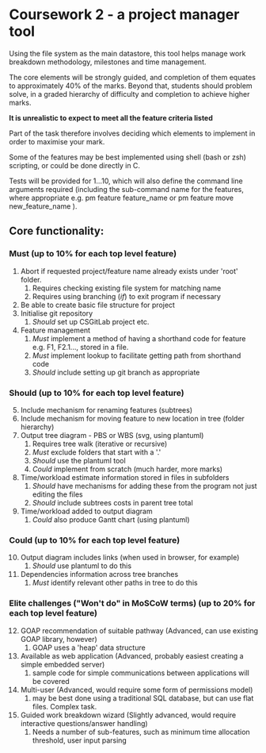 # Coursework 2 - a project manager tool

Using the file system as the main datastore, this tool helps manage work breakdown methodology,
milestones and time management.

The core elements will be strongly guided, and completion of them equates to approximately 40% of the marks.
Beyond that, students should  problem solve, in a graded hierarchy of difficulty and completion to achieve
higher marks.

__It is unrealistic to expect to meet all the feature criteria listed__

Part of the task therefore involves deciding which elements to implement in order to maximise your mark.

Some of the features may be best implemented using shell (bash or zsh) scripting, or could be done directly in C.

Tests will be provided for 1...10, which will also define the command line arguments required (including the sub-command name
for the features, where appropriate e.g. pm feature feature_name or pm feature move new_feature_name ).

## Core functionality:

### Must (up to 10% for each top level feature)

1.  Abort if requested project/feature name already exists under 'root' folder.
    1. Requires checking existing file system for matching name
    2. Requires using branching (_if_) to exit program if necessary
2.  Be able to create basic file structure for project
3.  Initialise git repository
    1. _Should_ set up CSGitLab project etc.
4.  Feature management
    1. _Must_ implement a method of having a shorthand code for feature e.g. F1, F2.1..., stored in a file.
    2. _Must_ implement lookup to facilitate getting path from shorthand code
    3. _Should_ include setting up git branch as appropriate

### Should (up to 10% for each top level feature)

5. Include mechanism for renaming features (subtrees)
6. Include mechanism for moving feature to new location in tree (folder hierarchy)
7. Output tree diagram - PBS or WBS (svg, using plantuml)
    1. Requires tree walk (iterative or recursive)
    2. _Must_ exclude folders that start with a '.'
    3. _Should_ use the plantuml tool
    4. _Could_ implement from scratch (much harder, more marks)
8. Time/workload estimate information stored in files in subfolders
    1. _Should_ have mechanisms for adding these from the program not just editing the files
    2. _Should_ include subtrees costs in parent tree total
9. Time/workload added to output diagram
    1. _Could_ also produce Gantt chart (using plantuml)

### Could (up to 10% for each top level feature)

10. Output diagram includes links (when used in browser, for example)
    1. _Should_ use plantuml to do this
11. Dependencies information across tree branches
    1. _Must_ identify relevant other paths in tree to do this


### Elite challenges ("Won't do" in MoSCoW terms) (up to 20% for each top level feature)

12. GOAP recommendation of suitable pathway (Advanced, can use existing GOAP library, however)
    1. GOAP uses a 'heap' data structure
13. Available as web application (Advanced, probably easiest creating a simple embedded server)
    1. sample code for simple communications between applications will be covered
14. Multi-user (Advanced, would require some form of permissions model)
    1. may be best done using a traditional SQL database, but can use flat files.  Complex task.
15. Guided work breakdown wizard (Slightly advanced, would require interactive questions/answer handling)
    1. Needs a number of sub-features, such as minimum time allocation threshold, user input parsing 



